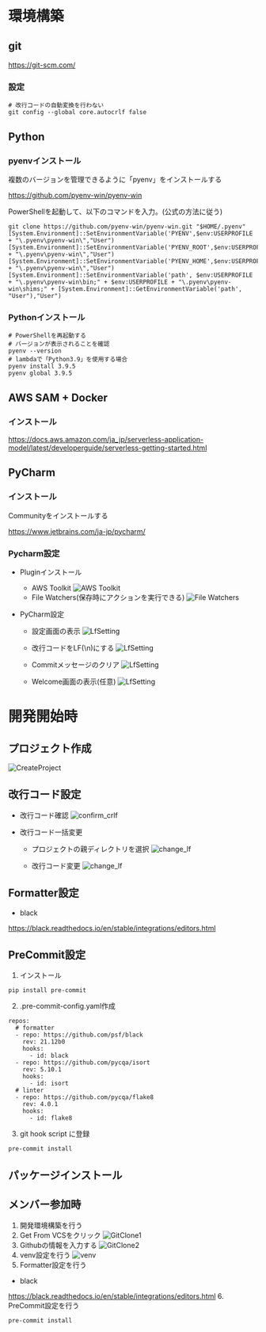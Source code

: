# 環境構築

## git
https://git-scm.com/

### 設定
```
# 改行コードの自動変換を行わない
git config --global core.autocrlf false
```
## Python
### pyenvインストール
複数のバージョンを管理できるように「pyenv」をインストールする

https://github.com/pyenv-win/pyenv-win

PowerShellを起動して、以下のコマンドを入力。(公式の方法に従う)
```
git clone https://github.com/pyenv-win/pyenv-win.git "$HOME/.pyenv"
[System.Environment]::SetEnvironmentVariable('PYENV',$env:USERPROFILE + "\.pyenv\pyenv-win\","User")
[System.Environment]::SetEnvironmentVariable('PYENV_ROOT',$env:USERPROFILE + "\.pyenv\pyenv-win\","User")
[System.Environment]::SetEnvironmentVariable('PYENV_HOME',$env:USERPROFILE + "\.pyenv\pyenv-win\","User")
[System.Environment]::SetEnvironmentVariable('path', $env:USERPROFILE + "\.pyenv\pyenv-win\bin;" + $env:USERPROFILE + "\.pyenv\pyenv-win\shims;" + [System.Environment]::GetEnvironmentVariable('path', "User"),"User")
```

### Pythonインストール
```
# PowerShellを再起動する
# バージョンが表示されることを確認
pyenv --version
# lambdaで「Python3.9」を使用する場合
pyenv install 3.9.5
pyenv global 3.9.5
```

## AWS SAM + Docker
### インストール
https://docs.aws.amazon.com/ja_jp/serverless-application-model/latest/developerguide/serverless-getting-started.html

## PyCharm
### インストール
Communityをインストールする

https://www.jetbrains.com/ja-jp/pycharm/

### Pycharm設定
- Pluginインストール
  - AWS Toolkit
  ![AWS Toolkit](img/plugins/aws_toolkit.png)
  - File Watchers(保存時にアクションを実行できる)
  ![File Watchers](img/plugins/file_watchers.png)

- PyCharm設定
  - 設定画面の表示
  ![LfSetting](img/setting/lf_setting_1.png)

  - 改行コードをLF(\n)にする
  ![LfSetting](img/setting/lf_setting_2.png)

  - Commitメッセージのクリア
  ![LfSetting](img/setting/clear_commit_message.png)

  - Welcome画面の表示(任意)
  ![LfSetting](img/setting/display_welcome.png)

# 開発開始時
## プロジェクト作成
![CreateProject](img/setting/create_project.png)

## 改行コード設定
- 改行コード確認
![confirm_crlf](img/setting/confirm_crlf.png)

- 改行コード一括変更
  - プロジェクトの親ディレクトリを選択
  ![change_lf](img/setting/change_lf_1.png)

  - 改行コード変更
  ![change_lf](img/setting/change_lf_2.png)

## Formatter設定
- black

https://black.readthedocs.io/en/stable/integrations/editors.html

## PreCommit設定
1. インストール
```
pip install pre-commit
```
2. .pre-commit-config.yaml作成
```
repos:
  # formatter
  - repo: https://github.com/psf/black
    rev: 21.12b0
    hooks:
      - id: black
  - repo: https://github.com/pycqa/isort
    rev: 5.10.1
    hooks:
      - id: isort
  # linter
  - repo: https://github.com/pycqa/flake8
    rev: 4.0.1
    hooks:
      - id: flake8
```
3. git hook script に登録
```
pre-commit install
```

## パッケージインストール

## メンバー参加時
1. 開発環境構築を行う
2. Get From VCSをクリック
![GitClone1](img/join/git_clone_1.png)
3. Githubの情報を入力する
![GitClone2](img/join/git_clone_2.png)
4. venv設定を行う
![venv](img/join/venv_setting.png)
5. Formatter設定を行う
- black

https://black.readthedocs.io/en/stable/integrations/editors.html
6. PreCommit設定を行う
```
pre-commit install
```

